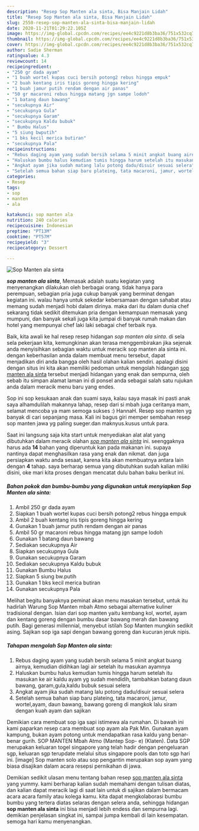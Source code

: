 ```yaml
---
description: "Resep Sop Manten ala sinta, Bisa Manjain Lidah"
title: "Resep Sop Manten ala sinta, Bisa Manjain Lidah"
slug: 2550-resep-sop-manten-ala-sinta-bisa-manjain-lidah
date: 2020-11-21T01:29:22.105Z
image: https://img-global.cpcdn.com/recipes/ee4c9221d8b3ba36/751x532cq70/sop-manten-ala-sinta-foto-resep-utama.jpg
thumbnail: https://img-global.cpcdn.com/recipes/ee4c9221d8b3ba36/751x532cq70/sop-manten-ala-sinta-foto-resep-utama.jpg
cover: https://img-global.cpcdn.com/recipes/ee4c9221d8b3ba36/751x532cq70/sop-manten-ala-sinta-foto-resep-utama.jpg
author: Sadie Sherman
ratingvalue: 4.3
reviewcount: 14
recipeingredient:
- "250 gr dada ayam"
- "1 buah wortel kupas cuci bersih potong2 rebus hingga empuk"
- "2 buah kentang iris tipis goreng hingga kering"
- "1 buah jamur putih rendam dengan air panas"
- "50 gr macaroni rebus hingga matang jgn sampe lodoh"
- "1 batang daun bawang"
- "secukupnya Air"
- "secukupnya Gula"
- "secukupnya Garam"
- "secukupnya Kaldu bubuk"
- " Bumbu Halus"
- "5 siung bwputih"
- "1 bks kecil merica butiran"
- "secukupnya Pala"
recipeinstructions:
- "Rebus daging ayam yang sudah bersih selama 5 minit angkat buang airnya, kemudian didihkan lagi air setelah itu masukan ayamnya"
- "Haluskan bumbu halus kemudian tumis hingga harum setelah itu masukan ke air kaldu ayam yg sudah mendidih, tambahkan batang daun bawang, garam,gula,kaldu bubuk sesuai selera"
- "Angkat ayam jika sudah matang lalu potong dadu/disuir sesuai selera"
- "Setelah semua bahan siap baru plateing, tata macaroni, jamur, wortel,ayam, daun bawang, bawang goreng di mangkok lalu siram dengan kuah ayam dan sajikan"
categories:
- Resep
tags:
- sop
- manten
- ala

katakunci: sop manten ala 
nutrition: 240 calories
recipecuisine: Indonesian
preptime: "PT13M"
cooktime: "PT57M"
recipeyield: "3"
recipecategory: Dessert

---
```



![Sop Manten ala sinta](https://img-global.cpcdn.com/recipes/ee4c9221d8b3ba36/751x532cq70/sop-manten-ala-sinta-foto-resep-utama.jpg)

<b><i>sop manten ala sinta</i></b>, Memasak adalah suatu kegiatan yang menyenangkan dilakukan oleh berbagai orang. tidak hanya para perempuan, sebagian pria juga cukup banyak yang berminat dengan kegiatan ini. walau hanya untuk sekedar kebersamaan dengan sahabat atau memang sudah menjadi hobi dalam dirinya. maka dari itu dalam dunia chef sekarang tidak sedikit ditemukan pria dengan kemampuan memasak yang mumpuni, dan banyak sekali juga kita jumpai di banyak rumah makan dan hotel yang mempunyai chef laki laki sebagai chef terbaik nya.

Baik, kita awali ke hal resep resep hidangan <i>sop manten ala sinta</i>. di sela sela pekerjaan kita, kemungkinan akan terasa menggembirakan jika sejenak anda menyisihkan sebagian waktu untuk meracik sop manten ala sinta ini. dengan keberhasilan anda dalam membuat menu tersebut, dapat menjadikan diri anda bangga oleh hasil olahan kalian sendiri. apalagi disini dengan situs ini kita akan memiliki pedoman untuk mengolah hidangan <u>sop manten ala sinta</u> tersebut menjadi hidangan yang enak dan sempurna, oleh sebab itu simpan alamat laman ini di ponsel anda sebagai salah satu rujukan anda dalam meracik menu baru yang endes.

Sop ini sop kesukaan anak dan suami saya, kalau saya masak ini pasti anak saya alhamdulilah makannya lahap, resep dari si mbah juga ceritanya mam, selamat mencoba ya mam semoga sukses :) HannaH. Resep sop manten yg banyak di cari sepanjang masa. Kali ini bagus giri memper sembahan resep sop manten jawa yg paling sueger.dan maknyus.kusus untuk para.


Saat ini langsung saja kita start untuk menyediakan alat alat yang dibutuhkan dalam meracik olahan <u><i>sop manten ala sinta</i></u> ini. seenggaknya harus ada <b>14</b> bahan yang diperuntuk kan pada makanan ini. supaya nantinya dapat menghasilkan rasa yang enak dan nikmat. dan juga persiapkan waktu anda sesaat, karena kita akan membuatnya antara lain dengan <b>4</b> tahap. saya berharap semua yang dibutuhkan sudah kalian miliki disini, oke mari kita proses dengan mencatat dulu bahan baku berikut ini.

<!--inarticleads1-->

##### Bahan pokok dan bumbu-bumbu yang digunakan untuk menyiapkan Sop Manten ala sinta:

1. Ambil 250 gr dada ayam
1. Siapkan 1 buah wortel kupas cuci bersih potong2 rebus hingga empuk
1. Ambil 2 buah kentang iris tipis goreng hingga kering
1. Gunakan 1 buah jamur putih rendam dengan air panas
1. Ambil 50 gr macaroni rebus hingga matang jgn sampe lodoh
1. Gunakan 1 batang daun bawang
1. Sediakan secukupnya Air
1. Siapkan secukupnya Gula
1. Gunakan secukupnya Garam
1. Sediakan secukupnya Kaldu bubuk
1. Gunakan  Bumbu Halus
1. Siapkan 5 siung bw.putih
1. Gunakan 1 bks kecil merica butiran
1. Gunakan secukupnya Pala


Melihat begitu banyaknya peminat akan menu masakan tersebut, untuk itu hadirlah Warung Sop Manten mbah Atmo sebagai alternative kuliner tradisional dengan. Isian dari sop manten yaitu kembang kol, wortel, ayam dan kentang goreng dengan bumbu dasar bawang merah dan bawang putih. Bagi generasi millennial, menyebut istilah Sop Manten mungkin sedikit asing. Sajikan sop iga sapi dengan bawang goreng dan kucuran jeruk nipis. 

<!--inarticleads2-->

##### Tahapan mengolah Sop Manten ala sinta:

1. Rebus daging ayam yang sudah bersih selama 5 minit angkat buang airnya, kemudian didihkan lagi air setelah itu masukan ayamnya
1. Haluskan bumbu halus kemudian tumis hingga harum setelah itu masukan ke air kaldu ayam yg sudah mendidih, tambahkan batang daun bawang, garam,gula,kaldu bubuk sesuai selera
1. Angkat ayam jika sudah matang lalu potong dadu/disuir sesuai selera
1. Setelah semua bahan siap baru plateing, tata macaroni, jamur, wortel,ayam, daun bawang, bawang goreng di mangkok lalu siram dengan kuah ayam dan sajikan


Demikian cara membuat sop iga sapi istimewa ala rumahan. Di bawah ini kami paparkan resep cara membuat sop ayam ala Pak Min. Gunakan ayam kampung, bukan ayam potong untuk mendapatkan rasa kaldu yang benar-benar gurih. SOP MANTEN Mbah Atmo (Mantep Sop- e) (Klaten). Data SGP merupakan keluaran togel singapore yang telah hadir dengan pengeluaran sgp, keluaran sgp terupdate melalui situs singapore pools dan toto sgp hari ini. [image] Sop manten solo atau sop pengantin merupakan sop ayam yang biasa disajikan dalam acara resepsi pernikahan di jawa. 

Demikian sedikit ulasan menu tentang bahan resep <u>sop manten ala sinta</u> yang yummy. kami berharap kalian sudah memahami dengan tulisan diatas, dan kalian dapat meracik lagi di saat lain untuk di sajikan dalam bermacam acara acara family atau kolega kamu. kita dapat mengkolaborasi bumbu bumbu yang tertera diatas selaras dengan selera anda, sehingga hidangan <b>sop manten ala sinta</b> ini bisa menjadi lebih endess dan sempurna lagi. demikian penjelasan singkat ini, sampai jumpa kembali di lain kesempatan. semoga hari kamu menyenangkan.
